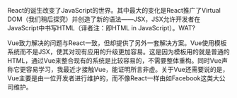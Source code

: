 
React的诞生改变了JavaScript的世界。其中最大的变化是React推广了Virtual DOM（我们稍后探究）并创造了新的语法——JSX，JSX允许开发者在JavaScript中书写HTML（译者注：即HTML in JavaScript）。WAT?

Vue致力解决的问题与React一致，但却提供了另外一套解决方案。Vue使用模板系统而不是JSX，使其对现有应用的升级更加容易。这是因为模板用的就是普通的HTML，通过Vue来整合现有的系统是比较容易的，不需要整体重构。同时Vue声称它更容易学习，我最近才接触Vue，能证明所言非虚。关于Vue还需要说的是，Vue主要是由一位开发者进行维护的，而不像React一样由如Facebook这类大公司维护。

